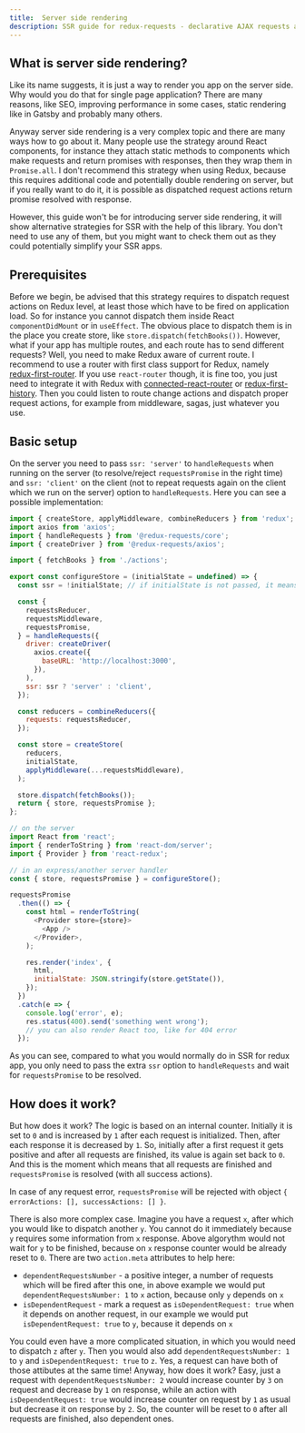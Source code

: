 ```yaml
---
title:  Server side rendering
description: SSR guide for redux-requests - declarative AJAX requests and automatic network state management for Redux
---
```


## What is server side rendering?

Like its name suggests, it is just a way to render you app on the server side. Why
would you do that for single page application? There are many reasons, like SEO,
improving performance in some cases, static rendering like in Gatsby and probably many
others.

Anyway server side rendering is a very complex topic and there are many ways how to go about it.
Many people use the strategy around React components, for instance they attach static methods to components which
make requests and return promises with responses, then they wrap them in `Promise.all`. I don't recommend this strategy
when using Redux, because this requires additional code and potentially double rendering on server, but if you really want
to do it, it is possible as dispatched request actions return promise resolved with response.

However, this guide won't be for introducing server side rendering, it will show alternative
strategies for SSR with the help of this library. You don't need to use any of them,
but you might want to check them out as they could potentially simplify your SSR apps.

## Prerequisites

Before we begin, be advised that this strategy requires to dispatch request actions on Redux level, at least those which have to be
fired on application load. So for instance you cannot dispatch them inside React `componentDidMount`
or in `useEffect`. The obvious place to dispatch them is in the place you create store, like `store.dispatch(fetchBooks())`. However, what if your app has multiple routes, and each route has to send different requests?
Well, you need to make Redux aware of current route. I recommend to use a router with first class support for
Redux, namely [redux-first-router](https://github.com/faceyspacey/redux-first-router).
If you use `react-router` though, it is fine too, you just need to integrate it with Redux with
[connected-react-router](https://github.com/supasate/connected-react-router) or
[redux-first-history](https://github.com/salvoravida/redux-first-history). Then you
could listen to route change actions and dispatch proper request actions, for example
from middleware, sagas, just whatever you use.

## Basic setup

On the server you need to pass `ssr: 'server'` to `handleRequests` when running on
the server (to resolve/reject `requestsPromise` in the right time) and `ssr: 'client'`
on the client (not to repeat requests again on the client which we run on the server)
option to `handleRequests`. Here you can see a possible implementation:
```js
import { createStore, applyMiddleware, combineReducers } from 'redux';
import axios from 'axios';
import { handleRequests } from '@redux-requests/core';
import { createDriver } from '@redux-requests/axios';

import { fetchBooks } from './actions';

export const configureStore = (initialState = undefined) => {
  const ssr = !initialState; // if initialState is not passed, it means we run it on server

  const {
    requestsReducer,
    requestsMiddleware,
    requestsPromise,
  } = handleRequests({
    driver: createDriver(
      axios.create({
        baseURL: 'http://localhost:3000',
      }),
    ),
    ssr: ssr ? 'server' : 'client',
  });

  const reducers = combineReducers({
    requests: requestsReducer,
  });

  const store = createStore(
    reducers,
    initialState,
    applyMiddleware(...requestsMiddleware),
  );

  store.dispatch(fetchBooks());
  return { store, requestsPromise };
};

// on the server
import React from 'react';
import { renderToString } from 'react-dom/server';
import { Provider } from 'react-redux';

// in an express/another server handler
const { store, requestsPromise } = configureStore();

requestsPromise
  .then(() => {
    const html = renderToString(
      <Provider store={store}>
        <App />
      </Provider>,
    );

    res.render('index', {
      html,
      initialState: JSON.stringify(store.getState()),
    });
  })
  .catch(e => {
    console.log('error', e);
    res.status(400).send('something went wrong');
    // you can also render React too, like for 404 error
  });
```

As you can see, compared to what you would normally do in SSR for redux app, you only need to
pass the extra `ssr` option to `handleRequests` and wait for `requestsPromise` to be resolved.

## How does it work?

But how does it work? The logic is based on an internal counter. Initially it is set to `0` and is
increased by `1` after each request is initialized. Then, after each response it is decreased by `1`. So, initially after a first
request it gets positive and after all requests are finished, its value is again set back to `0`. And this is the moment
which means that all requests are finished and `requestsPromise` is resolved (with all success actions).

In case of any request error, `requestsPromise` will be rejected with object `{ errorActions: [], successActions: [] }`.

There is also more complex case. Imagine you have a request `x`, after which you would like to dispatch
another `y`. You cannot do it immediately because `y` requires some information from `x` response.
Above algorythm would not wait for `y` to be finished, because on `x` response counter would be
already reset to `0`. There are two `action.meta` attributes to help here:
  - `dependentRequestsNumber` - a positive integer, a number of requests which will be fired after this one,
  in above example we would put `dependentRequestsNumber: 1` to `x` action, because only `y` depends on `x`
  - `isDependentRequest` - mark a request as `isDependentRequest: true` when it depends on another request,
  in our example we would put `isDependentRequest: true` to `y`, because it depends on `x`

You could even have a more complicated situation, in which you would need to dispatch `z` after `y`. Then
you would also add `dependentRequestsNumber: 1` to `y` and `isDependentRequest: true` to `z`. Yes, a request
can have both of those attibutes at the same time! Anyway, how does it work? Easy, just a request with
`dependentRequestsNumber: 2` would increase counter by `3` on request and decrease by `1` on response,
while an action with `isDependentRequest: true` would increase counter on request by `1` as usual but decrease
it on response by `2`. So, the counter will be reset to `0` after all requests are finished, also dependent ones.
